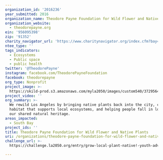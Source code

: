 ```yaml
---
organization_id: '2016236'
year_submitted: 2016
organization_name: Theodore Payne Foundation for Wild Flower and Native Plants
organization_website:
  - theodorepayne.org
ein: '956095398'
zip: '91352'
charity_navigator_url: 'https://www.charitynavigator.org/index.cfm?bay=search.profile&ein=956095398'
ntee_type: ''
tags_indicators:
  - Ecosystems
  - Public space
  - public health
twitter: '@TheodorePayne'
instagram: facebook.com/TheodorePayneFoundation
facebook: theodorepayne
org_type: Nonprofit
project_image: >-
  https://skild-prod.s3.amazonaws.com/myla2050/images/custom540/3729564165741-team89.jpg
project_video: ''
org_summary: >-
  We rewild Los Angeles by bringing native plants back into the city, creating
  habitat that supports local ecosystems, and helping people fall in love with
  our shared natural heritage.
areas_impacted:
  - South Bay
project_ids: ''
title: Theodore Payne Foundation for Wild Flower and Native Plants
uri: /organizations/theodore-payne-foundation-for-wild-flower-and-native-plants/
challenge_url: >-
  https://challenge.la2050.org/entry/grow-local-plant-native!-youth-advocacy-for-sustainable-landscapes-at-la-public-housing

---
```

